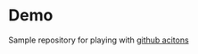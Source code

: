 # Demo

Sample repository for playing with [github acitons](https://docs.github.com/en/free-pro-team@latest/actions/quickstart)
